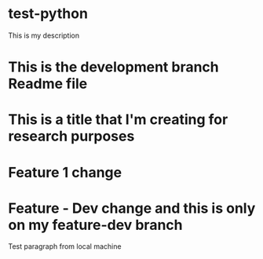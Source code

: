 # test-python
This is my description

# This is the development branch Readme file

# This is a title that I'm creating for research purposes

# Feature 1 change

# Feature - Dev change and this is only on my feature-dev branch

Test paragraph from local machine